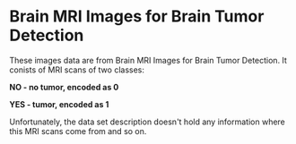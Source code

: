
# Brain MRI Images for Brain Tumor Detection

These images data are from Brain MRI Images for Brain Tumor Detection. It conists of MRI scans of two classes:

<b>NO - no tumor, encoded as 0</b>

<b>YES - tumor, encoded as 1</b>

Unfortunately, the data set description doesn't hold any information where this MRI scans come from and so on.
